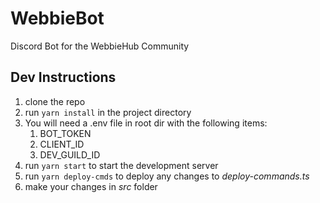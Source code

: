 # WebbieBot
Discord Bot for the WebbieHub Community

## Dev Instructions
1. clone the repo
1. run `yarn install` in the project directory
1. You will need a .env file in root dir with the following items:
    1. BOT_TOKEN
    1. CLIENT_ID
    1. DEV_GUILD_ID
1. run `yarn start` to start the development server
1. run `yarn deploy-cmds` to deploy any changes to
*deploy-commands.ts*
1. make your changes in *src* folder

